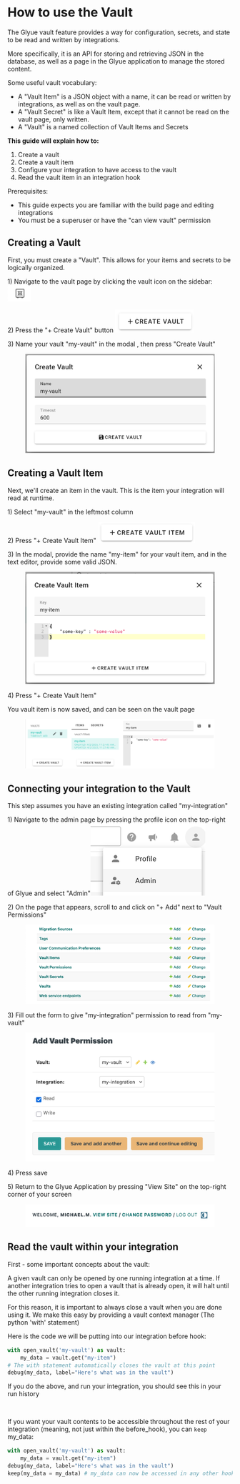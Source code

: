 # How to use the Vault

The Glyue vault feature provides a way for configuration, secrets, and state to be read and written by integrations.

More specifically, it is an API for storing and retrieving JSON in the database, as well as a page in the Glyue application to manage the stored content.



Some useful vault vocabulary:

* A "Vault Item" is a JSON object with a name, it can be read or written by integrations, as well as on the vault page.
* A "Vault Secret" is like a Vault Item, except that it cannot be read on the vault page, only written.
* A "Vault" is a named collection of Vault Items and Secrets



**This guide will explain how to:**

1. Create a vault
2. Create a vault item
3. Configure your integration to have access to the vault
4. Read the vault item in an integration hook



Prerequisites:

* This guide expects you are familiar with the build page and editing integrations
* You must be a superuser or have the "can view vault" permission

## Creating a Vault

First, you must create a "Vault". This allows for your items and secrets to be logically organized.

1\) Navigate to the vault page by clicking the vault icon on the sidebar: ![](../.gitbook/assets/image.png)

2\) Press the "+ Create Vault" button ![](<../.gitbook/assets/image (1).png>)

3\) Name your vault "my-vault" in the modal , then press "Create Vault"

<figure><img src="../.gitbook/assets/image (3).png" alt=""><figcaption></figcaption></figure>



## Creating a Vault Item

Next, we'll create an item in the vault. This is the item your integration will read at runtime.

1\) Select "my-vault" in the leftmost column

2\) Press "+ Create Vault Item" ![](<../.gitbook/assets/image (4).png>)

3\) In the modal, provide the name "my-item" for your vault item, and in the text editor, provide some valid JSON.

<figure><img src="../.gitbook/assets/image (5).png" alt=""><figcaption></figcaption></figure>

4\) Press "+ Create Vault Item"

You vault item is now saved, and can be seen on the vault page

<figure><img src="../.gitbook/assets/image (7).png" alt=""><figcaption></figcaption></figure>



## Connecting your integration to the Vault

This step assumes you have an existing integration called "my-integration"

1\) Navigate to the admin page by pressing the profile icon on the top-right of Glyue and select "Admin"![](<../.gitbook/assets/image (8).png>)

2\) On the page that appears, scroll to and click on "+ Add" next to "Vault Permissions"

<figure><img src="../.gitbook/assets/image (9).png" alt=""><figcaption></figcaption></figure>

3\) Fill out the form to give "my-integration" permission to read from "my-vault"

<figure><img src="../.gitbook/assets/image (10).png" alt=""><figcaption></figcaption></figure>

4\) Press save

5\) Return to the Glyue Application by pressing "View Site" on the top-right corner of your screen

<figure><img src="../.gitbook/assets/image (11).png" alt=""><figcaption></figcaption></figure>

## Read the vault within your integration

First - some important concepts about the vault:

A given vault can only be opened by one running integration at a time. If another integration tries to open a vault that is already open, it will halt until the other running integration closes it.

For this reason, it is important to always close a vault when you are done using it. We make this easy by providing a vault context manager (The python 'with' statement)

Here is the code we will be putting into our integration before hook:

```python
with open_vault('my-vault') as vault:
    my_data = vault.get("my-item")
# The with statement automatically closes the vault at this point
debug(my_data, label="Here's what was in the vault")
```

If you do the above, and run your integration, you should see this in your run history

<figure><img src="../.gitbook/assets/Screenshot 2025-04-02 at 11.44.02 AM.png" alt=""><figcaption></figcaption></figure>

If you want your vault contents to be accessible throughout the rest of your integration (meaning, not just within the before\_hook), you can `keep` my\_data:

```python
with open_vault('my-vault') as vault:
    my_data = vault.get("my-item")
debug(my_data, label="Here's what was in the vault")
keep(my_data = my_data) # my_data can now be accessed in any other hook or expression
```
